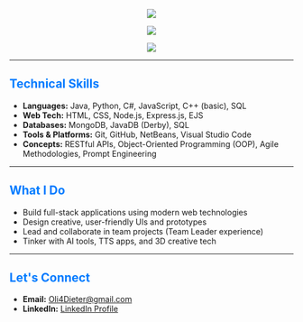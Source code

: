 <!-- Gradient Main Title -->
<p align="center">
  <img src="https://capsule-render.vercel.app/api?type=rect&color=gradient&height=80&section=header&text=Hi,%20I'm%20Dieter%20Olivier&fontSize=35&fontColor=ffffff&fontAlignY=50&customColorList=2,4,1,4,2" />
</p>

<p align="center">
  <img src="https://capsule-render.vercel.app/api?type=rect&color=gradient&height=60&section=header&text=Final-year%20Bachelor%20of%20Computing%20student%20at%20Belgium%20Campus%20iTversity&fontSize=20&fontColor=ffffff&fontAlignY=50&customColorList=2,4,1,4,2" />
</p>

<p align="center">
  <img src="https://capsule-render.vercel.app/api?type=rect&color=gradient&height=40&section=header&text=Creative%20technologist%20blending%20code,%20art,%20and%20leadership.&fontSize=16&fontColor=ffffff&fontAlignY=50&customColorList=2,4,1,4,2" />
</p>

---

<h2 style="color:#007BFF;">Technical Skills</h2>
<ul>
  <li><b>Languages:</b> Java, Python, C#, JavaScript, C++ (basic), SQL</li>
  <li><b>Web Tech:</b> HTML, CSS, Node.js, Express.js, EJS</li>
  <li><b>Databases:</b> MongoDB, JavaDB (Derby), SQL</li>
  <li><b>Tools & Platforms:</b> Git, GitHub, NetBeans, Visual Studio Code</li>
  <li><b>Concepts:</b> RESTful APIs, Object-Oriented Programming (OOP), Agile Methodologies, Prompt Engineering</li>
</ul>

---

<h2 style="color:#007BFF;">What I Do</h2>
<ul>
  <li>Build full-stack applications using modern web technologies</li>
  <li>Design creative, user-friendly UIs and prototypes</li>
  <li>Lead and collaborate in team projects (Team Leader experience)</li>
  <li>Tinker with AI tools, TTS apps, and 3D creative tech</li>
</ul>

---

<h2 style="color:#007BFF;">Let's Connect</h2>
<ul>
  <li><b>Email:</b> <a href="mailto:Oli4Dieter@gmail.com">Oli4Dieter@gmail.com</a></li>
  <li><b>LinkedIn:</b> <a href="https://www.linkedin.com/in/dieter-olivier-0b7799162/">LinkedIn Profile</a></li>
</ul>


